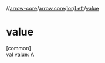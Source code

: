 //[arrow-core](../../../../index.md)/[arrow.core](../../index.md)/[Ior](../index.md)/[Left](index.md)/[value](value.md)

# value

[common]\
val [value](value.md): [A](index.md)
